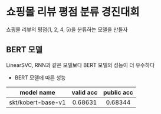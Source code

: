 # 쇼핑몰 리뷰 평점 분류 경진대회

쇼핑몰 리뷰의 평점(1, 2, 4, 5)을 분류하는 모델을 만들자

## BERT 모델

LinearSVC, RNN과 같은 모델보다 BERT 모델의 성능이 더 우수하다

- BERT 모델에 따른 성능

|model name|valid acc|public acc|
|:-:|:-:|:-:|
|skt/kobert-base-v1|0.68631|0.68344|
